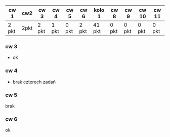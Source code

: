 | cw 1 | cw2| cw 3| cw 4| cw 5| cw 6| kolo 1| cw 8 | cw 9 | cw 10 | cw 11 |
|---|---|---|---|---|---|---|---|---|---|---|
| 2 pkt | 2pkt| 2 pkt |1 pkt | 0 pkt | 2 pkt | 41 pkt | 0 pkt | 0 pkt | 0 pkt | 0 pkt |

### cw 3

* ok

### cw 4

* brak czterech zadań


### cw 5

brak

### cw 6

ok
